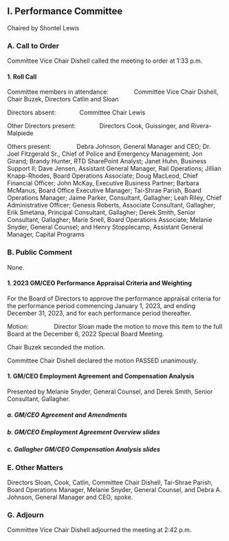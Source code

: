 ## I. Performance Committee

Chaired by Shontel Lewis

### A. Call to Order

Committee Vice Chair Dishell called the meeting to order at 1:33 p.m.

#### 1. Roll Call

Committee members in attendance:               Committee Vice Chair Dishell, Chair Buzek, Directors Catlin and Sloan

Directors absent:              Committee Chair Lewis

Other Directors present:              Directors Cook, Guissinger, and Rivera-Malpiede

Others present:               Debra Johnson, General Manager and CEO; Dr. Joel Fitzgerald Sr., Chief of Police and Emergency Management; Jon Girand; Brandy Hunter, RTD SharePoint Analyst; Janet Huhn, Business Support II; Dave Jensen, Assistant General Manager, Rail Operations; Jillian Knapp-Rhodes, Board Operations Associate; Doug MacLeod, Chief Financial Officer; John McKay, Executive Business Partner; Barbara McManus, Board Office Executive Manager; Tai-Shrae Parish, Board Operations Manager; Jaime Parker, Consultant, Gallagher; Leah Riley, Chief Administrative Officer; Genesis Roberts, Associate Consultant, Gallagher; Erik Smetana, Principal Consultant, Gallagher; Derek Smith, Senior Consultant, Gallagher; Marie Snell, Board Operations Associate; Melanie Snyder, General Counsel; and Henry Stopplecamp, Assistant General Manager, Capital Programs

### B. Public Comment

None.

#### 1. 2023 GM/CEO Performance Appraisal Criteria and Weighting

For the Board of Directors to approve the performance appraisal criteria for the performance period commencing January 1, 2023, and ending December 31, 2023, and for each performance period thereafter.

Motion:               Director Sloan made the motion to move this item to the full Board at the December 6, 2022 Special Board Meeting.

Chair Buzek seconded the motion.

Committee Chair Dishell declared the motion PASSED unanimously.

#### 1. GM/CEO Employment Agreement and Compensation Analysis

Presented by Melanie Snyder, General Counsel, and Derek Smith, Senior Consultant, Gallagher.

##### a. GM/CEO Agreement and Amendments

##### b. GM/CEO Employment Agreement Overview slides

##### c. Gallagher GM/CEO Compensation Analysis slides

### E. Other Matters

Directors Sloan, Cook, Catlin, Committee Chair Dishell, Tai-Shrae Parish, Board Operations Manager, Melanie Snyder, General Counsel, and Debra A. Johnson, General Manager and CEO, spoke.

### G. Adjourn

Committee Vice Chair Dishell adjourned the meeting at 2:42 p.m.